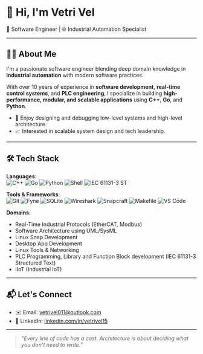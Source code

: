 # 👋 Hi, I'm Vetri Vel

🔧 Software Engineer | 🌐 Industrial Automation Specialist

---

## 👨‍💻 About Me

I'm a passionate software engineer blending deep domain knowledge in **industrial automation** with modern software practices.

With over 10 years of experience in **software development**, **real-time control systems**, and **PLC engineering**, I specialize in building **high-performance, modular, and scalable applications** using **C++**, **Go**, and **Python**.

- 🔧 Enjoy designing and debugging low-level systems and high-level architecture.
- 📈 Interested in scalable system design and tech leadership.

---

## 🛠️ Tech Stack

**Languages**:  
![C++](https://img.shields.io/badge/-C++-00599C?logo=c%2B%2B&logoColor=white) ![Go](https://img.shields.io/badge/-Go-00ADD8?logo=go&logoColor=white) ![Python](https://img.shields.io/badge/-Python-3776AB?logo=python&logoColor=white) ![Shell](https://img.shields.io/badge/-Shell-4EAA25?logo=gnu-bash&logoColor=white) ![IEC 61131-3 ST](https://img.shields.io/badge/-Structured%20Text%20(IEC%2061131--3)-006600?logo=plc&logoColor=white)

**Tools & Frameworks**:  
![Git](https://img.shields.io/badge/-Git-F05032?logo=git&logoColor=white) ![Fyne](https://img.shields.io/badge/-Fyne-00A7E0?logo=go&logoColor=white) ![SQLite](https://img.shields.io/badge/-SQLite-003B57?logo=sqlite&logoColor=white) ![Wireshark](https://img.shields.io/badge/-Wireshark-1679A7?logo=wireshark&logoColor=white) ![Snapcraft](https://img.shields.io/badge/-Snapcraft-82BEA0?logo=snapcraft&logoColor=white) ![Makefile](https://img.shields.io/badge/-Makefiles-064F8C?logo=gnu&logoColor=white) ![VS Code](https://img.shields.io/badge/-VSCode-007ACC?logo=visualstudiocode&logoColor=white)

**Domains**:  
- Real-Time Industrial Protocols (EtherCAT, Modbus)  
- Software Architecture using UML/SysML  
- Linux Snap Development  
- Desktop App Development  
- Linux Tools & Networking  
- PLC Programming, Library and Function Block development (IEC 61131-3 Structured Text)
- IIoT (Industrial IoT)

---

## 📬 Let's Connect

- ✉️ Email: vetrivel011@outlook.com
- 💼 LinkedIn: [linkedin.com/in/vetrivel15](https://www.linkedin.com/in/vetrivel15/)

---

> _“Every line of code has a cost. Architecture is about deciding what you don’t need to write.”_
